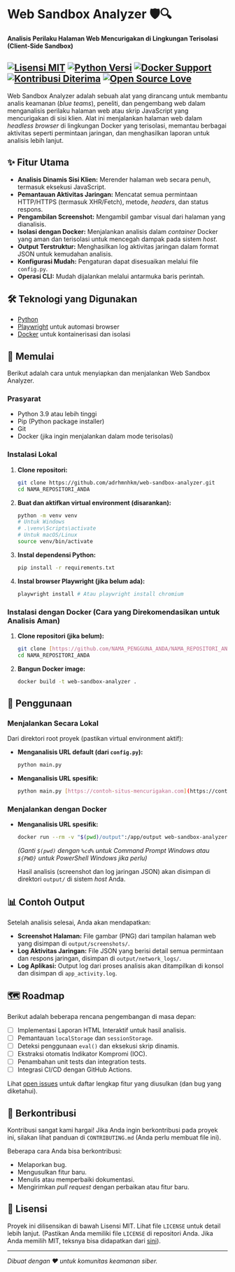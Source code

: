 # Web Sandbox Analyzer 🛡️🔍

**Analisis Perilaku Halaman Web Mencurigakan di Lingkungan Terisolasi (Client-Side Sandbox)**

[![Lisensi MIT](https://img.shields.io/badge/License-MIT-blue.svg)](https://opensource.org/licenses/MIT)
[![Python Versi](https://img.shields.io/badge/python-3.9%2B-blue.svg)](https://www.python.org/downloads/)
[![Docker Support](https://img.shields.io/badge/docker-%230db7ed.svg?style=for-the-badge&logo=docker&logoColor=white)](https://www.docker.com/)
[![Kontribusi Diterima](https://img.shields.io/badge/Contributions-welcome-brightgreen.svg?style=flat)](CONTRIBUTING.md)
[![Open Source Love](https://badges.frapsoft.com/os/v1/open-source.svg?v=103)](https://opensource.org/)
---

Web Sandbox Analyzer adalah sebuah alat yang dirancang untuk membantu analis keamanan (*blue teams*), peneliti, dan pengembang web dalam menganalisis perilaku halaman web atau skrip JavaScript yang mencurigakan di sisi klien. Alat ini menjalankan halaman web dalam *headless browser* di lingkungan Docker yang terisolasi, memantau berbagai aktivitas seperti permintaan jaringan, dan menghasilkan laporan untuk analisis lebih lanjut.

## ✨ Fitur Utama

* **Analisis Dinamis Sisi Klien:** Merender halaman web secara penuh, termasuk eksekusi JavaScript.
* **Pemantauan Aktivitas Jaringan:** Mencatat semua permintaan HTTP/HTTPS (termasuk XHR/Fetch), metode, *headers*, dan status respons.
* **Pengambilan Screenshot:** Mengambil gambar visual dari halaman yang dianalisis.
* **Isolasi dengan Docker:** Menjalankan analisis dalam *container* Docker yang aman dan terisolasi untuk mencegah dampak pada sistem *host*.
* **Output Terstruktur:** Menghasilkan log aktivitas jaringan dalam format JSON untuk kemudahan analisis.
* **Konfigurasi Mudah:** Pengaturan dapat disesuaikan melalui file `config.py`.
* **Operasi CLI:** Mudah dijalankan melalui antarmuka baris perintah.

## 🛠️ Teknologi yang Digunakan

* [Python](https://www.python.org/)
* [Playwright](https://playwright.dev/) untuk automasi browser
* [Docker](https://www.docker.com/) untuk kontainerisasi dan isolasi

## 🚀 Memulai

Berikut adalah cara untuk menyiapkan dan menjalankan Web Sandbox Analyzer.

### Prasyarat

* Python 3.9 atau lebih tinggi
* Pip (Python package installer)
* Git
* Docker (jika ingin menjalankan dalam mode terisolasi)

### Instalasi Lokal

1.  **Clone repositori:**
    ```bash
    git clone https://github.com/adrhmnhkm/web-sandbox-analyzer.git
    cd NAMA_REPOSITORI_ANDA
    ```
2.  **Buat dan aktifkan virtual environment (disarankan):**
    ```bash
    python -m venv venv
    # Untuk Windows
    # .\venv\Scripts\activate
    # Untuk macOS/Linux
    source venv/bin/activate
    ```
3.  **Instal dependensi Python:**
    ```bash
    pip install -r requirements.txt
    ```
4.  **Instal browser Playwright (jika belum ada):**
    ```bash
    playwright install # Atau playwright install chromium
    ```

### Instalasi dengan Docker (Cara yang Direkomendasikan untuk Analisis Aman)

1.  **Clone repositori (jika belum):**
    ```bash
    git clone [https://github.com/NAMA_PENGGUNA_ANDA/NAMA_REPOSITORI_ANDA.git](https://github.com/NAMA_PENGGUNA_ANDA/NAMA_REPOSITORI_ANDA.git)
    cd NAMA_REPOSITORI_ANDA
    ```
2.  **Bangun Docker image:**
    ```bash
    docker build -t web-sandbox-analyzer .
    ```

## 📖 Penggunaan

### Menjalankan Secara Lokal

Dari direktori root proyek (pastikan virtual environment aktif):

* **Menganalisis URL default (dari `config.py`):**
    ```bash
    python main.py
    ```
* **Menganalisis URL spesifik:**
    ```bash
    python main.py [https://contoh-situs-mencurigakan.com](https://contoh-situs-mencurigakan.com)
    ```

### Menjalankan dengan Docker

* **Menganalisis URL spesifik:**
    ```bash
    docker run --rm -v "$(pwd)/output":/app/output web-sandbox-analyzer [https://contoh-situs-mencurigakan.com](https://contoh-situs-mencurigakan.com)
    ```
    *(Ganti `$(pwd)` dengan `%cd%` untuk Command Prompt Windows atau `${PWD}` untuk PowerShell Windows jika perlu)*

    Hasil analisis (screenshot dan log jaringan JSON) akan disimpan di direktori `output/` di sistem *host* Anda.

## 📊 Contoh Output

Setelah analisis selesai, Anda akan mendapatkan:

* **Screenshot Halaman:** File gambar (PNG) dari tampilan halaman web yang disimpan di `output/screenshots/`.
* **Log Aktivitas Jaringan:** File JSON yang berisi detail semua permintaan dan respons jaringan, disimpan di `output/network_logs/`.
* **Log Aplikasi:** Output log dari proses analisis akan ditampilkan di konsol dan disimpan di `app_activity.log`.

## 🗺️ Roadmap

Berikut adalah beberapa rencana pengembangan di masa depan:

* [ ] Implementasi Laporan HTML Interaktif untuk hasil analisis.
* [ ] Pemantauan `localStorage` dan `sessionStorage`.
* [ ] Deteksi penggunaan `eval()` dan eksekusi skrip dinamis.
* [ ] Ekstraksi otomatis Indikator Kompromi (IOC).
* [ ] Penambahan unit tests dan integration tests.
* [ ] Integrasi CI/CD dengan GitHub Actions.

Lihat [open issues](https://github.com/NAMA_PENGGUNA_ANDA/NAMA_REPOSITORI_ANDA/issues) untuk daftar lengkap fitur yang diusulkan (dan bug yang diketahui).

## 🤝 Berkontribusi

Kontribusi sangat kami hargai! Jika Anda ingin berkontribusi pada proyek ini, silakan lihat panduan di `CONTRIBUTING.md` (Anda perlu membuat file ini).

Beberapa cara Anda bisa berkontribusi:
* Melaporkan bug.
* Mengusulkan fitur baru.
* Menulis atau memperbaiki dokumentasi.
* Mengirimkan *pull request* dengan perbaikan atau fitur baru.

## 📜 Lisensi

Proyek ini dilisensikan di bawah Lisensi MIT. Lihat file `LICENSE` untuk detail lebih lanjut.
(Pastikan Anda memiliki file `LICENSE` di repositori Anda. Jika Anda memilih MIT, teksnya bisa didapatkan dari [sini](https://opensource.org/licenses/MIT)).

---

*Dibuat dengan ❤️ untuk komunitas keamanan siber.*
